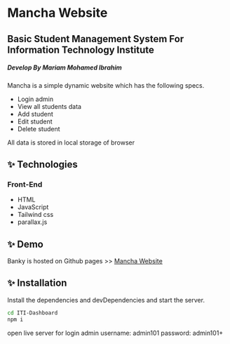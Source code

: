 # Mancha Website
## Basic Student Management System For Information Technology Institute
##### Develop By Mariam Mohamed Ibrahim 

Mancha is a simple dynamic website which has the following specs.

- Login admin 
- View all students data 
- Add student
- Edit student
- Delete student

All data is stored in local storage of browser

## ✨ Technologies
### Front-End

- HTML 
- JavaScript
- Tailwind css
- parallax.js


## ✨ Demo

Banky is hosted on Github pages >> 
[Mancha Website](https://mariamm20.github.io/ITI-Dashboard/dist/index.html)


## ✨ Installation

Install the dependencies and devDependencies and start the server.

```sh
cd ITI-Dashboard
npm i
```
open live server 
for login admin
username: admin101
password: admin101+

